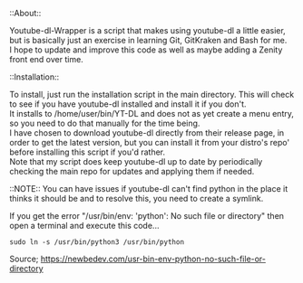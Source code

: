::About::<br />

Youtube-dl-Wrapper is a script that makes using youtube-dl a little easier, but is basically just an exercise in learning Git, GitKraken and Bash for me.<br />
I hope to update and improve this code as well as maybe adding a Zenity front end over time.

::Installation::<br />

To install, just run the installation script in the main directory. This will check to see if you have youtube-dl installed and install it if you don't.<br />
It installs to /home/user/bin/YT-DL and does not as yet create a menu entry, so you need to do that manually for the time being.<br />
I have chosen to download youtube-dl directly from their release page, in order to get  the latest version, but you can install it from your distro's repo' before installing this script if you'd rather.<br />
Note that my script does keep youtube-dl up to date by periodically checking the main repo for updates and applying them if needed.

::NOTE:: You can have issues if youtube-dl can't find python in the place it thinks it should be and to resolve this, you need to create a symlink.<br />

If you get the error "/usr/bin/env: 'python': No such file or directory" then open a terminal and execute this code...<br />
```bash{16}
sudo ln -s /usr/bin/python3 /usr/bin/python
```
Source; https://newbedev.com/usr-bin-env-python-no-such-file-or-directory

